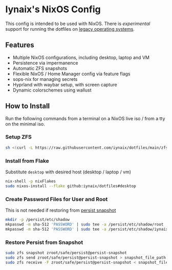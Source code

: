 # Iynaix's NixOS Config

This config is intended to be used with NixOS. There is *experimental* support for running the dotfiles on [legacy operating systems](https://github.com/iynaix/dotfiles/blob/main/home-manager.md).

## Features

- Multiple NixOS configurations, including desktop, laptop and VM
- Persistence via impermanence
- Automatic ZFS snapshots
- Flexible NixOS / Home Manager config via feature flags
- sops-nix for managing secrets
- Hyprland with waybar setup, with screen capture
- Dynamic colorschemes using wallust

## How to Install
Run the following commands from a terminal on a NixOS live iso / from a tty on the minimal iso.

### Setup ZFS
```sh
sh <(curl -L https://raw.githubusercontent.com/iynaix/dotfiles/main/zfs.sh)
```
### Install from Flake

Substitute `desktop` with desired host (desktop / laptop / vm)

```sh
nix-shell -p nixFlakes
sudo nixos-install --flake github:iynaix/dotfiles#desktop
```

### Create Password Files for User and Root

This is not needed if restoring from [persist snapshot](#restore-persist-from-snapshot)

```sh
mkdir -p /persist/etc/shadow
mkpasswd -m sha-512 'PASSWORD' | sudo tee -a /persist/etc/shadow/root
mkpasswd -m sha-512 'PASSWORD' | sudo tee -a /persist/etc/shadow/iynaix
```

### Restore Persist from Snapshot

```sh
sudo zfs snapshot zroot/safe/persist@persist-snapshot
sudo zfs send zroot/safe/persist@persist-snapshot > snapshot_file_path
sudo zfs receive -F zroot/safe/persist@persist-snapshot < snapshot_file_path
```